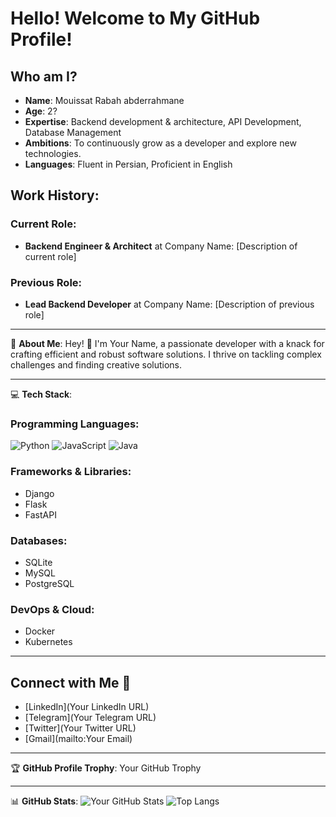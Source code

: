 # Hello! Welcome to My GitHub Profile!

## Who am I?
- **Name**: Mouissat Rabah abderrahmane
- **Age**: 2?
- **Expertise**: Backend development & architecture, API Development, Database Management
- **Ambitions**: To continuously grow as a developer and explore new technologies.
- **Languages**: Fluent in Persian, Proficient in English

## Work History:
### Current Role:
- **Backend Engineer & Architect** at Company Name: [Description of current role]

### Previous Role:
- **Lead Backend Developer** at Company Name: [Description of previous role]

---

💫 **About Me**:
Hey! 👋 I'm Your Name, a passionate developer with a knack for crafting efficient and robust software solutions. I thrive on tackling complex challenges and finding creative solutions.

---

💻 **Tech Stack**:
### Programming Languages:
![Python](https://img.shields.io/badge/Python-3.8-blue)
![JavaScript](https://img.shields.io/badge/JavaScript-ES6-yellow)
![Java](https://img.shields.io/badge/Java-11-red)

### Frameworks & Libraries:
- Django
- Flask
- FastAPI

### Databases:
- SQLite
- MySQL
- PostgreSQL

### DevOps & Cloud:
- Docker
- Kubernetes

---

## Connect with Me 🔭
- [LinkedIn](Your LinkedIn URL)
- [Telegram](Your Telegram URL)
- [Twitter](Your Twitter URL)
- [Gmail](mailto:Your Email)

---

🏆 **GitHub Profile Trophy**: Your GitHub Trophy

---

📊 **GitHub Stats**:
![Your GitHub Stats](https://github-readme-stats.vercel.app/api?username=YourUsername&show_icons=true&theme=radical)
![Top Langs](https://github-readme-stats.vercel.app/api/top-langs/?username=YourUsername&layout=compact&theme=radical)
